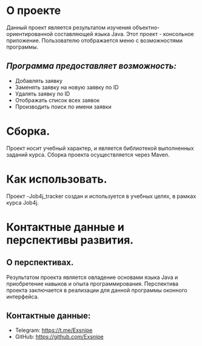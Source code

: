 # О проекте
Данный проект является результатом изучения объектно-ориентированной составляющей языка Java.
Этот проект - консольное приложение. Пользователю отображается меню с возможностями программы.

## *Программа предоставляет возможность:*
* Добавлять заявку
* Заменять заявку на новую заявку по ID
* Удалять заявку по ID
* Отображать список всех заявок
* Производить поиск по имени заявки

# Сборка.
Проект носит учебный характер, и является библиотекой выполненных заданий курса. Сборка проекта осуществляется через Maven.

# Как использовать.
Проект -Job4j_tracker создан и используется в учебных целях, в рамках курса Job4j.

# Контактные данные и перспективы развития.

## О перспективах.
Результатом проекта является овладение основами языка Java и приобретение навыков и опыта программирования.
Перспектива проекта заключается в реализации для данной программы оконного интерфейса.

## Контактные данные:
* Telegram: https://t.me/Exsnipe
* GitHub: https://github.com/Exsnipe